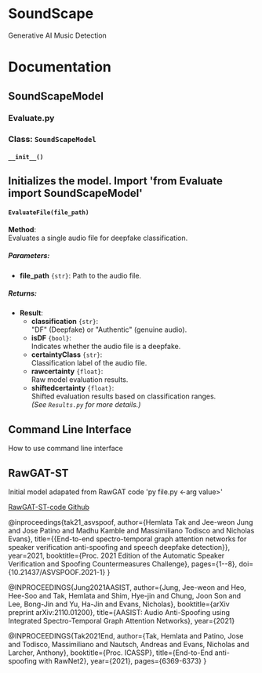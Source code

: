 # SoundScape
Generative AI Music Detection

# Documentation
## SoundScapeModel

### Evaluate.py
### Class: `SoundScapeModel`


#### `__init__()`

Initializes the model.
**Import**
'from Evaluate import SoundScapeModel'
---

#### `EvaluateFile(file_path)`
**Method**:  
Evaluates a single audio file for deepfake classification.

##### Parameters:
- **file_path** `{str}`: Path to the audio file.

##### Returns:
- **Result**:  
  - **classification** `{str}`:  
    "DF" (Deepfake) or "Authentic" (genuine audio).
  - **isDF** `{bool}`:  
    Indicates whether the audio file is a deepfake.
  - **certaintyClass** `{str}`:  
    Classification label of the audio file.
  - **rawcertainty** `{float}`:  
    Raw model evaluation results.
  - **shiftedcertainty** `{float}`:  
    Shifted evaluation results based on classification ranges.  
    *(See `Results.py` for more details.)*


## Command Line Interface
How to use command line interface



## RawGAT-ST
Initial model adapated from RawGAT code
'py file.py <-arg value>'

[RawGAT-ST-code Github](https://github.com/eurecom-asp/RawGAT-ST-antispoofing)


@inproceedings{tak21_asvspoof,
  author={Hemlata Tak and Jee-weon Jung and Jose Patino and Madhu Kamble and Massimiliano Todisco and Nicholas Evans},
  title={{End-to-end spectro-temporal graph attention networks for speaker verification anti-spoofing and speech deepfake detection}},
  year=2021,
  booktitle={Proc. 2021 Edition of the Automatic Speaker Verification and Spoofing Countermeasures Challenge},
  pages={1--8},
  doi={10.21437/ASVSPOOF.2021-1}
}

@INPROCEEDINGS{Jung2021AASIST,
  author={Jung, Jee-weon and Heo, Hee-Soo and Tak, Hemlata and Shim, Hye-jin and Chung, Joon Son and Lee, Bong-Jin and Yu, Ha-Jin and Evans, Nicholas},
  booktitle={arXiv preprint arXiv:2110.01200}, 
  title={AASIST: Audio Anti-Spoofing using Integrated Spectro-Temporal Graph Attention Networks}, 
  year={2021}

@INPROCEEDINGS{Tak2021End,
  author={Tak, Hemlata and Patino, Jose and Todisco, Massimiliano and Nautsch, Andreas and Evans, Nicholas and Larcher, Anthony},
  booktitle={Proc. ICASSP}, 
  title={End-to-End anti-spoofing with RawNet2}, 
  year={2021},
  pages={6369-6373}
}
